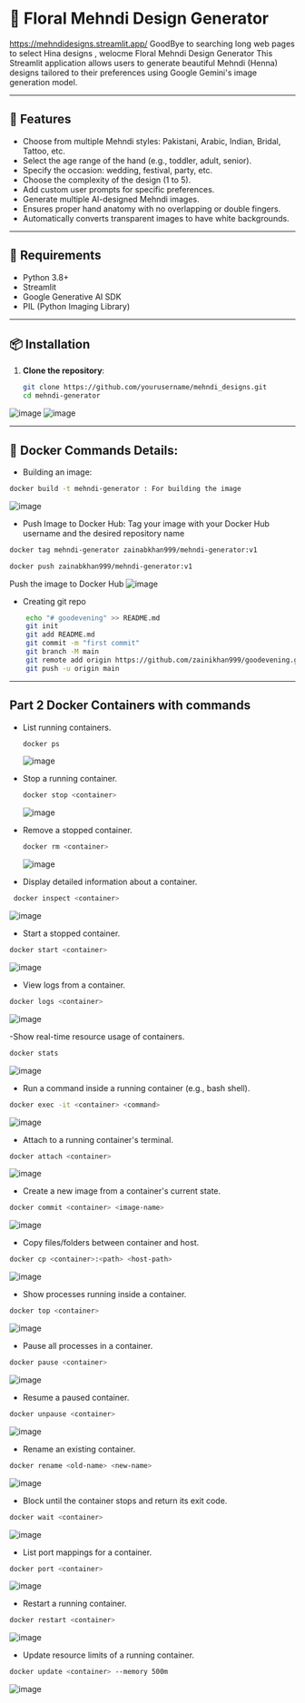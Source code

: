 # 🌸 Floral Mehndi Design Generator
https://mehndidesigns.streamlit.app/
GoodBye to searching long web pages to select Hina designs , welocme Floral Mehndi Design Generator
This Streamlit application allows users to generate beautiful Mehndi (Henna) designs tailored to their preferences using Google Gemini's image generation model.

---

## 🚀 Features

- Choose from multiple Mehndi styles: Pakistani, Arabic, Indian, Bridal, Tattoo, etc.
- Select the age range of the hand (e.g., toddler, adult, senior).
- Specify the occasion: wedding, festival, party, etc.
- Choose the complexity of the design (1 to 5).
- Add custom user prompts for specific preferences.
- Generate multiple AI-designed Mehndi images.
- Ensures proper hand anatomy with no overlapping or double fingers.
- Automatically converts transparent images to have white backgrounds.

---

## 🧰 Requirements

- Python 3.8+
- Streamlit
- Google Generative AI SDK
- PIL (Python Imaging Library)

---

## 📦 Installation

1. **Clone the repository**:
   ```bash
   git clone https://github.com/yourusername/mehndi_designs.git
   cd mehndi-generator
   ```
![image](https://github.com/user-attachments/assets/4f9affa6-5dac-45db-b566-eebf662ae73e)
![image](https://github.com/user-attachments/assets/f0fad538-09e4-405c-a74c-4c3f22334ab8)


---
## 🐳 Docker Commands Details:
- Building an image:
```bash
docker build -t mehndi-generator : For building the image
```
  ![image](https://github.com/user-attachments/assets/11dca29b-3aaf-4206-8b06-e943bca624f3)

- Push Image to Docker Hub:
  Tag your image with your Docker Hub username and the desired repository name
```bash
docker tag mehndi-generator zainabkhan999/mehndi-generator:v1
```
```bash 
docker push zainabkhan999/mehndi-generator:v1 
```
Push the image to Docker Hub
  ![image](https://github.com/user-attachments/assets/7cd9c436-b225-4806-b3fa-cd66f5bfd253)
  
-  Creating git repo
  ```bash
      echo "# goodevening" >> README.md
      git init
      git add README.md
      git commit -m "first commit"
      git branch -M main
      git remote add origin https://github.com/zainikhan999/goodevening.git
      git push -u origin main
   ```
---
## Part 2 Docker Containers with commands
- List running containers.
  ``` bash
  docker ps
  ```
  ![image](https://github.com/user-attachments/assets/4a93d7df-c320-49bb-b02f-03dcee5dd1d2)

- Stop a running container.
  ``` bash
  docker stop <container>
  ```
  ![image](https://github.com/user-attachments/assets/3b0a9562-fed5-42be-8679-ff050f058d3b)

- Remove a stopped container.
  ```bash
  docker rm <container>
  ```
  ![image](https://github.com/user-attachments/assets/bdad7b7d-3a14-4bfd-87b5-021669640b8a)

- Display detailed information about a container.
 ```bash
  docker inspect <container>
  ```
![image](https://github.com/user-attachments/assets/f649d797-544c-44cb-8154-629335c44be0)

- Start a stopped container.
``` bash
docker start <container>
```
![image](https://github.com/user-attachments/assets/36e871f1-98a2-47cf-8d93-daca0c3f0d53)

- View logs from a container.
``` bash
docker logs <container>
```
![image](https://github.com/user-attachments/assets/c4398577-73bf-44fe-8acf-5ac4423e4ad8)

-Show real-time resource usage of containers.
``` bash
docker stats
```
![image](https://github.com/user-attachments/assets/474d9160-6528-42e1-9e5f-44958a9c9dff)

- Run a command inside a running container (e.g., bash shell).
``` bash
docker exec -it <container> <command>
```
![image](https://github.com/user-attachments/assets/34237ccf-cdbe-40ed-9d4a-5aaeee6082bc)

- Attach to a running container's terminal.
```bash
docker attach <container>
```
![image](https://github.com/user-attachments/assets/fc6b7a9d-e2ae-4021-b6ee-f651546b61a0)

- Create a new image from a container's current state.
``` bash
docker commit <container> <image-name>
```
![image](https://github.com/user-attachments/assets/b3b3cf2b-fd7c-4d18-8c80-92da5847a48c)

- Copy files/folders between container and host.
``` bash
docker cp <container>:<path> <host-path>
```
![image](https://github.com/user-attachments/assets/3f4fd55a-ee22-4764-a13e-912e7633e498)

- Show processes running inside a container.
``` bash
docker top <container>
```
![image](https://github.com/user-attachments/assets/9bb50873-6c6c-499c-94b9-96a5f0a4e699)

- Pause all processes in a container.
``` bash
docker pause <container>
```
![image](https://github.com/user-attachments/assets/0c9c2e9f-5ce5-4b06-83ab-a2e04241c11b)

- Resume a paused container.
``` bash
docker unpause <container>
```
![image](https://github.com/user-attachments/assets/fa0c6d43-878e-49ca-811e-9a29fbdd2be0)


- Rename an existing container.
``` bash
docker rename <old-name> <new-name>
```
![image](https://github.com/user-attachments/assets/6887d811-cfad-4fc8-bb9f-3c3f0a34508f)

- Block until the container stops and return its exit code.
``` bash
docker wait <container>
```
![image](https://github.com/user-attachments/assets/08a96622-6310-4c7d-a189-8095dfe79a8c)


- List port mappings for a container.
``` bash
docker port <container>
```
![image](https://github.com/user-attachments/assets/07e4e9c8-5d91-4f65-a01b-d3db0f4a7394)


- Restart a running container.
``` bash
docker restart <container>
```
![image](https://github.com/user-attachments/assets/df29c217-f6a7-4695-be40-d73c5365754b)

- Update resource limits of a running container.
``` bash
docker update <container> --memory 500m
```
![image](https://github.com/user-attachments/assets/df8efc26-6426-4b81-b2d4-b30f50effc4a)
